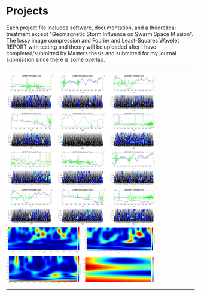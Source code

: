 # Projects 

Each project file includes software, documentation, and a theoretical treatment except "Geomagnetic Storm Influence on Swarm Space Mission". The lossy image compression and Fourier and Least-Squares Wavelet REPORT with testing and theory will be uploaded after I have completed/submitted by Masters thesis and submitted for my journal submission since there is some overlap. 

--------------------------------------------

![This is an image](https://github.com/NikeetPandit/projects/blob/main/Extended%20Kalman%20Filter/functions/IM/ConferenceBooth_Pandit.png)

--------------------------------------------

